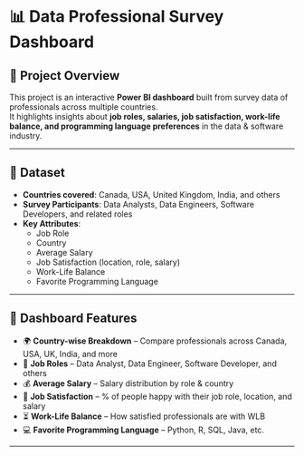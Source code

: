 # 📊 Data Professional Survey Dashboard

## 🔹 Project Overview
This project is an interactive **Power BI dashboard** built from survey data of professionals across multiple countries.  
It highlights insights about **job roles, salaries, job satisfaction, work-life balance, and programming language preferences** in the data & software industry.  

---

## 🔹 Dataset
- **Countries covered**: Canada, USA, United Kingdom, India, and others  
- **Survey Participants**: Data Analysts, Data Engineers, Software Developers, and related roles  
- **Key Attributes**:  
  - Job Role  
  - Country  
  - Average Salary  
  - Job Satisfaction (location, role, salary)  
  - Work-Life Balance  
  - Favorite Programming Language  

---

## 🔹 Dashboard Features
- 🌍 **Country-wise Breakdown** – Compare professionals across Canada, USA, UK, India, and more  
- 💼 **Job Roles** – Data Analyst, Data Engineer, Software Developer, and others  
- 💰 **Average Salary** – Salary distribution by role & country  
- 🙂 **Job Satisfaction** – % of people happy with their job role, location, and salary  
- ⏳ **Work-Life Balance** – How satisfied professionals are with WLB  
- 💻 **Favorite Programming Language** – Python, R, SQL, Java, etc.  

---



